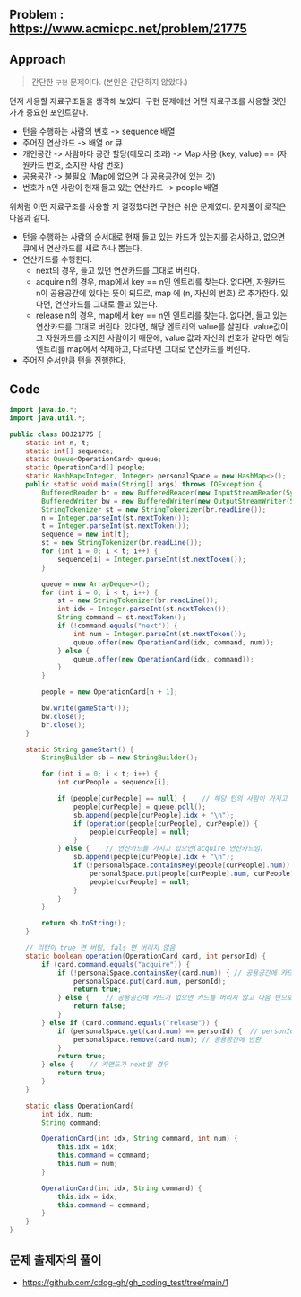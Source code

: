 ## Problem : https://www.acmicpc.net/problem/21775



## Approach

> 간단한 `구현` 문제이다. (본인은 간단하지 않았다.)



먼저 사용할 자료구조들을 생각해 보았다. 구현 문제에선 어떤 자료구조를 사용할 것인가가 중요한 포인트같다.

- 턴을 수행하는 사람의 번호 -> sequence 배열
- 주어진 연산카드 -> 배열 or 큐
- 개인공간 -> 사람마다 공간 할당(메모리 초과) -> Map 사용 (key, value) == (자원카드 번호, 소지한 사람 번호)
- 공용공간 -> 불필요 (Map에 없으면 다 공용공간에 있는 것)
- 번호가 n인 사람이 현재 들고 있는 연산카드 -> people 배열



위처럼 어떤 자료구조를 사용할 지 결정했다면 구현은 쉬운 문제였다. 문제풀이 로직은 다음과 같다.

- 턴을 수행하는 사람의 순서대로 현재 들고 있는 카드가 있는지를 검사하고, 없으면 큐에서 연산카드를 새로 하나 뽑는다.
- 연산카드를 수행한다.
  - next의 경우, 들고 있던 연산카드를 그대로 버린다.
  - acquire n의 경우, map에서 key == n인 엔트리를 찾는다. 
    없다면, 자원카드 n이 공용공간에 있다는 뜻이 되므로, map 에 (n, 자신의 번호) 로 추가한다.
    있다면, 연산카드를 그대로 들고 있는다.
  - release n의 경우, map에서 key == n인 엔트리를 찾는다.
    없다면, 들고 있는 연산카드를 그대로 버린다.
    있다면, 해당 엔트리의 value를 살핀다. value값이 그 자원카드를 소지한 사람이기 때문에, value 값과 자신의 번호가 같다면 해당 엔트리를 map에서 삭제하고, 다르다면 그대로 연산카드를 버린다.
- 주어진 순서만큼 턴을 진행한다.



## Code

```java
import java.io.*;
import java.util.*;

public class BOJ21775 {
    static int n, t;
    static int[] sequence;
    static Queue<OperationCard> queue;
    static OperationCard[] people;
    static HashMap<Integer, Integer> personalSpace = new HashMap<>();   // (k, v) = (num, owner)
    public static void main(String[] args) throws IOException {
        BufferedReader br = new BufferedReader(new InputStreamReader(System.in));
        BufferedWriter bw = new BufferedWriter(new OutputStreamWriter(System.out));
        StringTokenizer st = new StringTokenizer(br.readLine());
        n = Integer.parseInt(st.nextToken());
        t = Integer.parseInt(st.nextToken());
        sequence = new int[t];
        st = new StringTokenizer(br.readLine());
        for (int i = 0; i < t; i++) {
            sequence[i] = Integer.parseInt(st.nextToken());
        }

        queue = new ArrayDeque<>();
        for (int i = 0; i < t; i++) {
            st = new StringTokenizer(br.readLine());
            int idx = Integer.parseInt(st.nextToken());
            String command = st.nextToken();
            if (!command.equals("next")) {
                int num = Integer.parseInt(st.nextToken());
                queue.offer(new OperationCard(idx, command, num));
            } else {
                queue.offer(new OperationCard(idx, command));
            }
        }

        people = new OperationCard[n + 1];

        bw.write(gameStart());
        bw.close();
        br.close();
    }

    static String gameStart() {
        StringBuilder sb = new StringBuilder();

        for (int i = 0; i < t; i++) {
            int curPeople = sequence[i];

            if (people[curPeople] == null) {    // 해당 턴의 사람이 가지고 있는 연산카드가 없으면
                people[curPeople] = queue.poll();
                sb.append(people[curPeople].idx + "\n");
                if (operation(people[curPeople], curPeople)) {
                    people[curPeople] = null;
                }
            } else {    // 연산카드를 가지고 있으면(acquire 연산카드임)
                sb.append(people[curPeople].idx + "\n");
                if (!personalSpace.containsKey(people[curPeople].num)) {
                    personalSpace.put(people[curPeople].num, curPeople);
                    people[curPeople] = null;
                }
            }
        }

        return sb.toString();
    }

    // 리턴이 true 면 버림, fals 면 버리지 않음
    static boolean operation(OperationCard card, int personId) {
        if (card.command.equals("acquire")) {
            if (!personalSpace.containsKey(card.num)) { // 공용공간에 카드가 있으면
                personalSpace.put(card.num, personId);
                return true;
            } else {    // 공용공간에 카드가 없으면 카드를 버리지 않고 다음 턴으로
                return false;
            }
        } else if (card.command.equals("release")) {
            if (personalSpace.get(card.num) == personId) {  // personId 개인공간에 카드가 있으면
                personalSpace.remove(card.num); // 공용공간에 반환
            }
            return true;
        } else {    // 커맨드가 next일 경우
            return true;
        }
    }

    static class OperationCard{
        int idx, num;
        String command;

        OperationCard(int idx, String command, int num) {
            this.idx = idx;
            this.command = command;
            this.num = num;
        }

        OperationCard(int idx, String command) {
            this.idx = idx;
            this.command = command;
        }
    }
}
```



## 문제 출제자의 풀이

- https://github.com/cdog-gh/gh_coding_test/tree/main/1